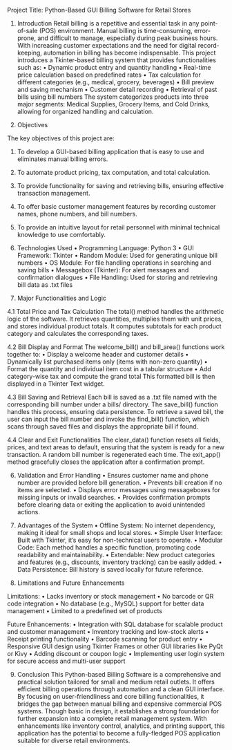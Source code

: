 Project Title: Python-Based GUI Billing Software for Retail Stores

1. Introduction
Retail billing is a repetitive and essential task in any point-of-sale (POS) environment.
Manual billing is time-consuming, error-prone, and difficult to manage, especially during peak business hours.
With increasing customer expectations and the need for digital record-keeping, automation in billing has become indispensable.
This project introduces a Tkinter-based billing system that provides functionalities such as:
•	Dynamic product entry and quantity handling
•	Real-time price calculation based on predefined rates
•	Tax calculation for different categories (e.g., medical, grocery, beverages)
•	Bill preview and saving mechanism
•	Customer detail recording
•	Retrieval of past bills using bill numbers
The system categorizes products into three major segments: Medical Supplies, Grocery Items, and Cold Drinks, allowing for organized handling and calculation.

2. Objectives

The key objectives of this project are:
1.	To develop a GUI-based billing application that is easy to use and eliminates manual billing errors.
2.	To automate product pricing, tax computation, and total calculation.
3.	To provide functionality for saving and retrieving bills, ensuring effective transaction management.
4.	To offer basic customer management features by recording customer names, phone numbers, and bill numbers.
5.	To provide an intuitive layout for retail personnel with minimal technical knowledge to use comfortably.

3. Technologies Used
•	Programming Language: Python 3
•	GUI Framework: Tkinter
•	Random Module: Used for generating unique bill numbers
•	OS Module: For file handling operations in searching and saving bills
•	Messagebox (Tkinter): For alert messages and confirmation dialogues
•	File Handling: Used for storing and retrieving bill data as .txt files

4. Major Functionalities and Logic
   
4.1 Total Price and Tax Calculation
The total() method handles the arithmetic logic of the software. It retrieves quantities, multiplies them with unit prices, and stores individual product totals. It computes subtotals for each product category and calculates the corresponding taxes.

4.2 Bill Display and Format
The welcome_bill() and bill_area() functions work together to:
•	Display a welcome header and customer details
•	Dynamically list purchased items only (items with non-zero quantity)
•	Format the quantity and individual item cost in a tabular structure
•	Add category-wise tax and compute the grand total
This formatted bill is then displayed in a Tkinter Text widget.

4.3 Bill Saving and Retrieval
Each bill is saved as a .txt file named with the corresponding bill number under a bills/ directory. The save_bill() function handles this process, ensuring data persistence.
To retrieve a saved bill, the user can input the bill number and invoke the find_bill() function, which scans through saved files and displays the appropriate bill if found.

4.4 Clear and Exit Functionalities
The clear_data() function resets all fields, prices, and text areas to default, ensuring that the system is ready for a new transaction. A random bill number is regenerated each time. The exit_app() method gracefully closes the application after a confirmation prompt.

6. Validation and Error Handling
•	Ensures customer name and phone number are provided before bill generation.
•	Prevents bill creation if no items are selected.
•	Displays error messages using messageboxes for missing inputs or invalid searches.
•	Provides confirmation prompts before clearing data or exiting the application to avoid unintended actions.

7. Advantages of the System
•	Offline System: No internet dependency, making it ideal for small shops and local stores.
•	Simple User Interface: Built with Tkinter, it’s easy for non-technical users to operate.
•	Modular Code: Each method handles a specific function, promoting code readability and maintainability.
•	Extendable: New product categories and features (e.g., discounts, inventory tracking) can be easily added.
•	Data Persistence: Bill history is saved locally for future reference.

8. Limitations and Future Enhancements

Limitations:
•	Lacks inventory or stock management
•	No barcode or QR code integration
•	No database (e.g., MySQL) support for better data management
•	Limited to a predefined set of products

Future Enhancements:
•	Integration with SQL database for scalable product and customer management
•	Inventory tracking and low-stock alerts
•	Receipt printing functionality
•	Barcode scanning for product entry
•	Responsive GUI design using Tkinter Frames or other GUI libraries like PyQt or Kivy
•	Adding discount or coupon logic
•	Implementing user login system for secure access and multi-user support

9. Conclusion
This Python-based Billing Software is a comprehensive and practical solution tailored for small and medium retail outlets.
It offers efficient billing operations through automation and a clean GUI interface.
By focusing on user-friendliness and core billing functionalities, it bridges the gap between manual billing and expensive commercial POS systems.
Though basic in design, it establishes a strong foundation for further expansion into a complete retail management system. With enhancements like inventory control,
analytics, and printing support, this application has the potential to become a fully-fledged POS application suitable for diverse retail environments.

